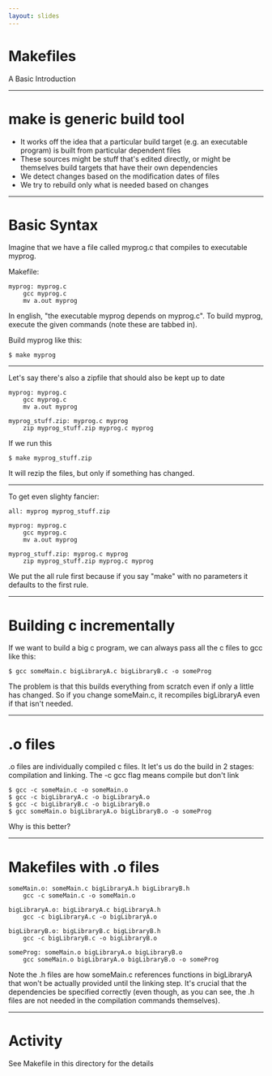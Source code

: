 ```yaml
---
layout: slides
---
```


# Makefiles

A Basic Introduction

---

# make is generic build tool

+ It works off the idea that a particular build target (e.g. an executable program) is built from particular dependent files
+ These sources might be stuff that's edited directly, or might be themselves build targets that have their own dependencies
+ We detect changes based on the modification dates of files
+ We try to rebuild only what is needed based on changes

---

# Basic Syntax

Imagine that we have a file called myprog.c that compiles to executable myprog.

Makefile:

    myprog: myprog.c
        gcc myprog.c
        mv a.out myprog

In english, "the executable myprog depends on myprog.c".  To build myprog, execute the given commands (note these are tabbed in).

Build myprog like this:

    $ make myprog



---
Let's say there's also a zipfile that should also be kept up to date

    myprog: myprog.c
        gcc myprog.c
        mv a.out myprog
    
    myprog_stuff.zip: myprog.c myprog
        zip myprog_stuff.zip myprog.c myprog
        
If we run this

    $ make myprog_stuff.zip

It will rezip the files, but only if something has changed.

---
To get even slighty fancier:

    all: myprog myprog_stuff.zip

    myprog: myprog.c
        gcc myprog.c
        mv a.out myprog
    
    myprog_stuff.zip: myprog.c myprog
        zip myprog_stuff.zip myprog.c myprog

We put the all rule first because if you say "make" with no parameters it defaults to the first rule.

---

# Building c incrementally

If we want to build a big c program, we can always pass all the c files to gcc like this:

    $ gcc someMain.c bigLibraryA.c bigLibraryB.c -o someProg
    
The problem is that this builds everything from scratch even if only a little has changed.  So if you change someMain.c, it recompiles bigLibraryA even if that isn't needed.

---

# .o files

.o files are individually compiled c files.  It let's us do the build in 2 stages: compilation and linking.  The -c gcc flag means compile but don't link

    $ gcc -c someMain.c -o someMain.o
    $ gcc -c bigLibraryA.c -o bigLibraryA.o
    $ gcc -c bigLibraryB.c -o bigLibraryB.o
    $ gcc someMain.o bigLibraryA.o bigLibraryB.o -o someProg
    
Why is this better?

---
# Makefiles with .o files

    someMain.o: someMain.c bigLibraryA.h bigLibraryB.h
        gcc -c someMain.c -o someMain.o
    
    bigLibraryA.o: bigLibraryA.c bigLibraryA.h
        gcc -c bigLibraryA.c -o bigLibraryA.o
        
    bigLibraryB.o: bigLibraryB.c bigLibraryB.h
        gcc -c bigLibraryB.c -o bigLibraryB.o
        
    someProg: someMain.o bigLibraryA.o bigLibraryB.o
        gcc someMain.o bigLibraryA.o bigLibraryB.o -o someProg

Note the .h files are how someMain.c references functions in bigLibraryA that won't be actually provided until the linking step.  It's crucial that the dependencies be specified correctly (even though, as you can see, the .h files are not needed in the compilation commands themselves). 

---
# Activity

See Makefile in this directory for the details